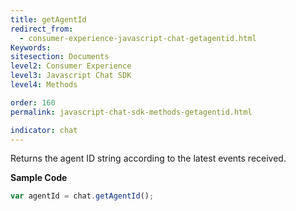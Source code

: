 ```yaml
---
title: getAgentId
redirect_from:
  - consumer-experience-javascript-chat-getagentid.html
Keywords:
sitesection: Documents
level2: Consumer Experience
level3: Javascript Chat SDK
level4: Methods

order: 160
permalink: javascript-chat-sdk-methods-getagentid.html

indicator: chat
---
```


Returns the agent ID string according to the latest events received.

**Sample Code**

```javascript
var agentId = chat.getAgentId();
```

